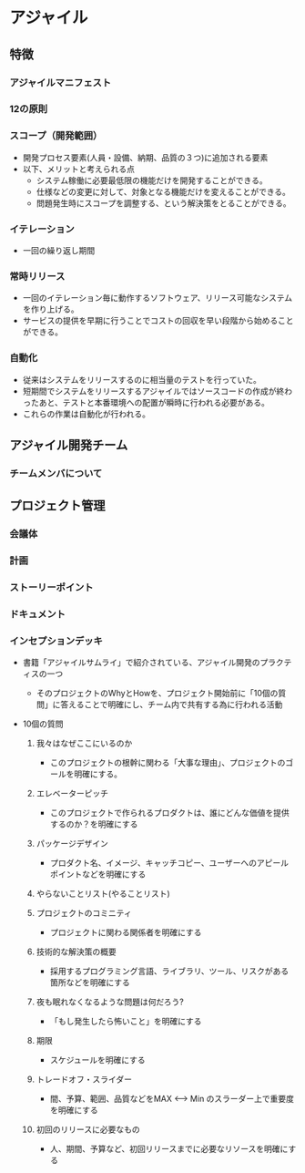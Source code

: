 # アジャイル

## 特徴

### アジャイルマニフェスト
### 12の原則


### スコープ（開発範囲）
- 開発プロセス要素(人員・設備、納期、品質の３つ)に追加される要素
- 以下、メリットと考えられる点
    - システム稼働に必要最低限の機能だけを開発することができる。
    - 仕様などの変更に対して、対象となる機能だけを変えることができる。
    - 問題発生時にスコープを調整する、という解決策をとることができる。

### イテレーション
- 一回の繰り返し期間

### 常時リリース
- 一回のイテレーション毎に動作するソフトウェア、リリース可能なシステムを作り上げる。
- サービスの提供を早期に行うことでコストの回収を早い段階から始めることができる。

### 自動化
- 従来はシステムをリリースするのに相当量のテストを行っていた。
- 短期間でシステムをリリースするアジャイルではソースコードの作成が終わったあと、テストと本番環境への配置が瞬時に行われる必要がある。
- これらの作業は自動化が行われる。


## アジャイル開発チーム

### チームメンバについて



## プロジェクト管理

### 会議体
### 計画
### ストーリーポイント
### ドキュメント


### インセプションデッキ
- 書籍「アジャイルサムライ」で紹介されている、アジャイル開発のプラクティスの一つ
    - そのプロジェクトのWhyとHowを、プロジェクト開始前に「10個の質問」に答えることで明確にし、チーム内で共有する為に行われる活動

- 10個の質問

    1. 我々はなぜここにいるのか
        - このプロジェクトの根幹に関わる「大事な理由」、プロジェクトのゴールを明確にする。

    1. エレベーターピッチ
        - このプロジェクトで作られるプロダクトは、誰にどんな価値を提供するのか？を明確にする

    1.  パッケージデザイン
        - プロダクト名、イメージ、キャッチコピー、ユーザーへのアピールポイントなどを明確にする

    1. やらないことリスト(やることリスト)

    1. プロジェクトのコミニティ
        - プロジェクトに関わる関係者を明確にする

    1. 技術的な解決策の概要
        - 採用するプログラミング言語、ライブラリ、ツール、リスクがある箇所などを明確にする

    1. 夜も眠れなくなるような問題は何だろう?
        - 「もし発生したら怖いこと」を明確にする

    1. 期限
        - スケジュールを明確にする

    1. トレードオフ・スライダー
        - 間、予算、範囲、品質などをMAX <–> Min のスラーダー上で重要度を明確にする

    1. 初回のリリースに必要なもの
        - 人、期間、予算など、初回リリースまでに必要なリソースを明確にする


